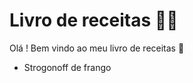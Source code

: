 # Livro de receitas :man_cook:

Olá ! Bem vindo ao meu livro de receitas :wave:

 - Strogonoff de frango

   